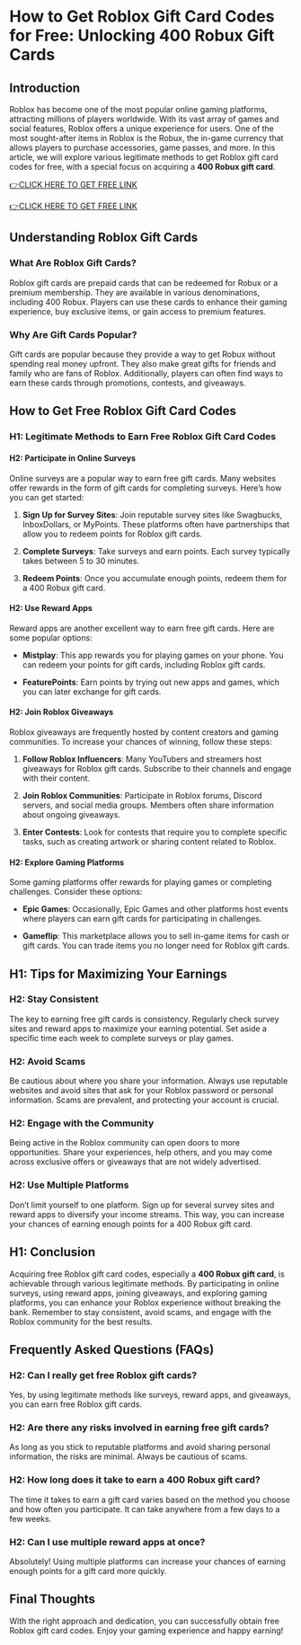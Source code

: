 # How to Get Roblox Gift Card Codes for Free: Unlocking 400 Robux Gift Cards

## Introduction

Roblox has become one of the most popular online gaming platforms, attracting millions of players worldwide. With its vast array of games and social features, Roblox offers a unique experience for users. One of the most sought-after items in Roblox is the Robux, the in-game currency that allows players to purchase accessories, game passes, and more. In this article, we will explore various legitimate methods to get Roblox gift card codes for free, with a special focus on acquiring a **400 Robux gift card**.

[👉CLICK HERE TO GET FREE LINK](https://todaylink.site/freegiftcard/)


[👉CLICK HERE TO GET FREE LINK](https://todaylink.site/freegiftcard/)



## Understanding Roblox Gift Cards

### What Are Roblox Gift Cards?

Roblox gift cards are prepaid cards that can be redeemed for Robux or a premium membership. They are available in various denominations, including 400 Robux. Players can use these cards to enhance their gaming experience, buy exclusive items, or gain access to premium features.

### Why Are Gift Cards Popular?

Gift cards are popular because they provide a way to get Robux without spending real money upfront. They also make great gifts for friends and family who are fans of Roblox. Additionally, players can often find ways to earn these cards through promotions, contests, and giveaways.

## How to Get Free Roblox Gift Card Codes

### H1: Legitimate Methods to Earn Free Roblox Gift Card Codes

#### H2: Participate in Online Surveys

Online surveys are a popular way to earn free gift cards. Many websites offer rewards in the form of gift cards for completing surveys. Here’s how you can get started:

1. **Sign Up for Survey Sites**: Join reputable survey sites like Swagbucks, InboxDollars, or MyPoints. These platforms often have partnerships that allow you to redeem points for Roblox gift cards.

2. **Complete Surveys**: Take surveys and earn points. Each survey typically takes between 5 to 30 minutes.

3. **Redeem Points**: Once you accumulate enough points, redeem them for a 400 Robux gift card.

#### H2: Use Reward Apps

Reward apps are another excellent way to earn free gift cards. Here are some popular options:

- **Mistplay**: This app rewards you for playing games on your phone. You can redeem your points for gift cards, including Roblox gift cards.

- **FeaturePoints**: Earn points by trying out new apps and games, which you can later exchange for gift cards.

#### H2: Join Roblox Giveaways

Roblox giveaways are frequently hosted by content creators and gaming communities. To increase your chances of winning, follow these steps:

1. **Follow Roblox Influencers**: Many YouTubers and streamers host giveaways for Roblox gift cards. Subscribe to their channels and engage with their content.

2. **Join Roblox Communities**: Participate in Roblox forums, Discord servers, and social media groups. Members often share information about ongoing giveaways.

3. **Enter Contests**: Look for contests that require you to complete specific tasks, such as creating artwork or sharing content related to Roblox.

#### H2: Explore Gaming Platforms

Some gaming platforms offer rewards for playing games or completing challenges. Consider these options:

- **Epic Games**: Occasionally, Epic Games and other platforms host events where players can earn gift cards for participating in challenges.

- **Gameflip**: This marketplace allows you to sell in-game items for cash or gift cards. You can trade items you no longer need for Roblox gift cards.

## H1: Tips for Maximizing Your Earnings

### H2: Stay Consistent

The key to earning free gift cards is consistency. Regularly check survey sites and reward apps to maximize your earning potential. Set aside a specific time each week to complete surveys or play games.

### H2: Avoid Scams

Be cautious about where you share your information. Always use reputable websites and avoid sites that ask for your Roblox password or personal information. Scams are prevalent, and protecting your account is crucial.

### H2: Engage with the Community

Being active in the Roblox community can open doors to more opportunities. Share your experiences, help others, and you may come across exclusive offers or giveaways that are not widely advertised.

### H2: Use Multiple Platforms

Don’t limit yourself to one platform. Sign up for several survey sites and reward apps to diversify your income streams. This way, you can increase your chances of earning enough points for a 400 Robux gift card.

## H1: Conclusion

Acquiring free Roblox gift card codes, especially a **400 Robux gift card**, is achievable through various legitimate methods. By participating in online surveys, using reward apps, joining giveaways, and exploring gaming platforms, you can enhance your Roblox experience without breaking the bank. Remember to stay consistent, avoid scams, and engage with the Roblox community for the best results.

## Frequently Asked Questions (FAQs)

### H2: Can I really get free Roblox gift cards?

Yes, by using legitimate methods like surveys, reward apps, and giveaways, you can earn free Roblox gift cards.

### H2: Are there any risks involved in earning free gift cards?

As long as you stick to reputable platforms and avoid sharing personal information, the risks are minimal. Always be cautious of scams.

### H2: How long does it take to earn a 400 Robux gift card?

The time it takes to earn a gift card varies based on the method you choose and how often you participate. It can take anywhere from a few days to a few weeks.

### H2: Can I use multiple reward apps at once?

Absolutely! Using multiple platforms can increase your chances of earning enough points for a gift card more quickly.

## Final Thoughts

With the right approach and dedication, you can successfully obtain free Roblox gift card codes. Enjoy your gaming experience and happy earning!
